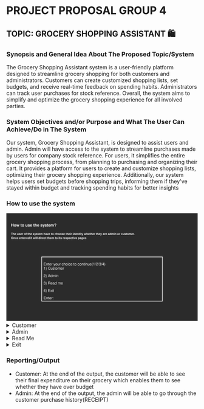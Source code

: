 # PROJECT PROPOSAL GROUP 4
## TOPIC: GROCERY SHOPPING ASSISTANT :shopping:
### Synopsis and General Idea About The Proposed Topic/System
The Grocery Shopping Assistant system is a user-friendly platform designed to streamline grocery shopping for both customers and administrators. Customers can create customized shopping lists, set budgets, and receive real-time feedback on spending habits. Administrators can track user purchases for stock reference. Overall, the system aims to simplify and optimize the grocery shopping experience for all involved parties.

### System Objectives and/or Purpose and What The User Can Achieve/Do in The System
Our system, Grocery Shopping Assistant, is designed to assist users and admin. Admin will have access to the system to streamline purchases made by users for company stock reference. For users, it simplifies the entire grocery shopping process, from planning to purchasing and organizing their cart. It provides a platform for users to create and customize shopping lists, optimizing their grocery shopping experience. Additionally, our system helps users set budgets before shopping trips, informing them if they've stayed within budget and tracking spending habits for better insights

### How to use the system


<img src="https://github.com/jjn7702/SECJ1023-PT2/blob/main/Submission/sec04_23242/Group4%20/Proposal/How%20to%20use-1.jpg" width="600" />
<details>

<summary>Customer</summary>
<img src="https://github.com/jjn7702/SECJ1023-PT2/blob/main/Submission/sec04_23242/Group4%20/Proposal/How%20to%20use-2.jpg" width="600" />
<img src="https://github.com/jjn7702/SECJ1023-PT2/blob/main/Submission/sec04_23242/Group4%20/Proposal/How%20to%20use-3.jpg" width="600" />
<img src="https://github.com/jjn7702/SECJ1023-PT2/blob/main/Submission/sec04_23242/Group4%20/Proposal/How%20to%20use-4.jpg" width="600" />
<img src="https://github.com/jjn7702/SECJ1023-PT2/blob/main/Submission/sec04_23242/Group4%20/Proposal/How%20to%20use-5.jpg" width="600" />
<img src="https://github.com/jjn7702/SECJ1023-PT2/blob/main/Submission/sec04_23242/Group4%20/Proposal/How%20to%20use-6.jpg" width="600" />
<img src="https://github.com/jjn7702/SECJ1023-PT2/blob/main/Submission/sec04_23242/Group4%20/Proposal/How%20to%20use-7.jpg" width="600" />
<img src="[Submission/sec04_23242/Group4 /Proposal/How to use-8.jpg](https://github.com/jjn7702/SECJ1023-PT2/blob/main/Submission/sec04_23242/Group4%20/Proposal/How%20to%20use-8.jpg)" width="600" />
<img src="https://github.com/jjn7702/SECJ1023-PT2/blob/main/Submission/sec04_23242/Group4%20/Proposal/How%20to%20use-9.jpg" width="600" />
<img src="https://github.com/jjn7702/SECJ1023-PT2/blob/main/Submission/sec04_23242/Group4%20/Proposal/How%20to%20use-10.jpg" width="600" />
</details>

<details>

<summary>Admin</summary>
<img src="https://github.com/jjn7702/SECJ1023-PT2/blob/main/Submission/sec04_23242/Group4%20/Proposal/How%20to%20use-11.jpg" width="600" />
<img src="https://github.com/jjn7702/SECJ1023-PT2/blob/main/Submission/sec04_23242/Group4%20/Proposal/How%20to%20use-12.jpg" width="600" />
</details>
  
<details>

<summary>Read Me</summary>
<img src="https://github.com/jjn7702/SECJ1023-PT2/blob/main/Submission/sec04_23242/Group4%20/Proposal/How%20to%20use-13.jpg" width="600" />
</details>

<details>

<summary>Exit</summary>
Will exit the whole system
</details>

### Reporting/Output
- Customer: At the end of the output, the customer will be able to see their final expenditure on their grocery which enables them to see whether they have over budget
- Admin: At the end of the output, the admin will be able to go through the customer purchase history(RECEIPT)

